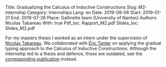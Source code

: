 Title: Gradualizing the Calculus of Inductive Constructions
Slug: M2-internship
Category: Internships
Lang: en
Date: 2019-09-06
Start: 2019-01-21
End: 2019-07-26
Place: Gallinette team (University of Nantes)
Authors: Nicolas Tabareau
With: true
Pdf_loc: Rapport_M2.pdf
Slides_loc: Slides_M2.pdf

For my masters thesis I worked as an intern under the supervision of [Nicolas Tabareau](https://tabareau.fr/).
We collaborated with [Éric Tanter](https://pleiad.cl/people/etanter) on applying the gradual typing approach to the Calculus of Inductive Constructions.
Although the internship led to a thesis and defence, those are outdated, see the [corresponding publication](publications) instead.